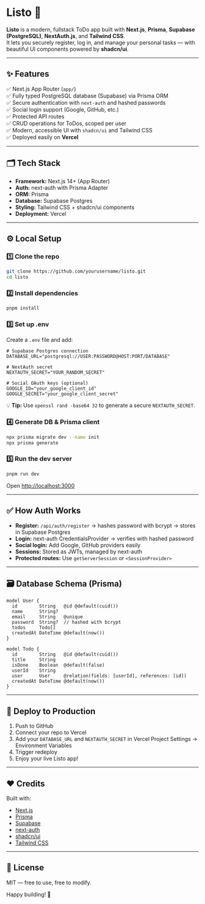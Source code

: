 # Listo 📝

**Listo** is a modern, fullstack ToDo app built with **Next.js**, **Prisma**, **Supabase (PostgreSQL)**, **NextAuth.js**, and **Tailwind CSS**.  
It lets you securely register, log in, and manage your personal tasks — with beautiful UI components powered by **shadcn/ui**.

---

## ✨ Features

✅ Next.js App Router (`app/`)  
✅ Fully typed PostgreSQL database (Supabase) via Prisma ORM  
✅ Secure authentication with `next-auth` and hashed passwords  
✅ Social login support (Google, GitHub, etc.)  
✅ Protected API routes  
✅ CRUD operations for ToDos, scoped per user  
✅ Modern, accessible UI with `shadcn/ui` and Tailwind CSS  
✅ Deployed easily on **Vercel**

---

## 🗂️ Tech Stack

- **Framework:** Next.js 14+ (App Router)
- **Auth:** next-auth with Prisma Adapter
- **ORM:** Prisma
- **Database:** Supabase Postgres
- **Styling:** Tailwind CSS + shadcn/ui components
- **Deployment:** Vercel

---

## ⚙️ Local Setup

### 1️⃣ Clone the repo

```bash
git clone https://github.com/yourusername/listo.git
cd listo
```

### 2️⃣ Install dependencies

```bash
pnpm install
```

### 3️⃣ Set up .env

Create a `.env` file and add:

```env
# Supabase Postgres connection
DATABASE_URL="postgresql://USER:PASSWORD@HOST:PORT/DATABASE"

# NextAuth secret
NEXTAUTH_SECRET="YOUR_RANDOM_SECRET"

# Social OAuth keys (optional)
GOOGLE_ID="your_google_client_id"
GOOGLE_SECRET="your_google_client_secret"
```

💡 **Tip:** Use `openssl rand -base64 32` to generate a secure `NEXTAUTH_SECRET`.

### 4️⃣ Generate DB & Prisma client

```bash
npx prisma migrate dev --name init
npx prisma generate
```

### 5️⃣ Run the dev server

```bash
pnpm run dev
```

Open [http://localhost:3000](http://localhost:3000)

---

## ✅ How Auth Works

- **Register:** `/api/auth/register` → hashes password with bcrypt → stores in Supabase Postgres
- **Login:** next-auth CredentialsProvider → verifies with hashed password
- **Social login:** Add Google, GitHub providers easily
- **Sessions:** Stored as JWTs, managed by next-auth
- **Protected routes:** Use `getServerSession` or `<SessionProvider>`

---

## 🗃️ Database Schema (Prisma)

```prisma
model User {
  id        String   @id @default(cuid())
  name      String?
  email     String   @unique
  password  String?  // hashed with bcrypt
  todos     Todo[]
  createdAt DateTime @default(now())
}

model Todo {
  id        String   @id @default(cuid())
  title     String
  isDone    Boolean  @default(false)
  userId    String
  user      User     @relation(fields: [userId], references: [id])
  createdAt DateTime @default(now())
}
```

---

## 🚀 Deploy to Production

1. Push to GitHub
2. Connect your repo to Vercel
3. Add your `DATABASE_URL` and `NEXTAUTH_SECRET` in Vercel Project Settings → Environment Variables
4. Trigger redeploy
5. Enjoy your live Listo app!

---

## ❤️ Credits

Built with:

- [Next.js](https://nextjs.org/)
- [Prisma](https://prisma.io/)
- [Supabase](https://supabase.com/)
- [next-auth](https://next-auth.js.org/)
- [shadcn/ui](https://ui.shadcn.com/)
- [Tailwind CSS](https://tailwindcss.com/)

---

## 📃 License

MIT — free to use, free to modify.

Happy building! 🫶